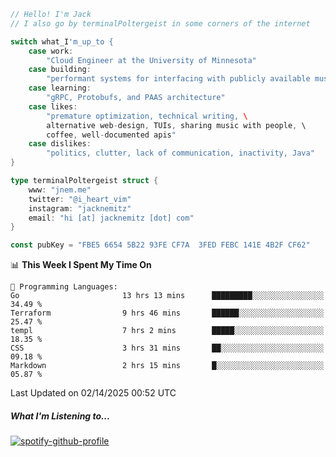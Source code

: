 ```go
// Hello! I'm Jack
// I also go by terminalPoltergeist in some corners of the internet

switch what_I'm_up_to {
    case work:
        "Cloud Engineer at the University of Minnesota"
    case building:
        "performant systems for interfacing with publicly available music datasets"
    case learning:
        "gRPC, Protobufs, and PAAS architecture"
    case likes:
        "premature optimization, technical writing, \
        alternative web-design, TUIs, sharing music with people, \
        coffee, well-documented apis"
    case dislikes:
        "politics, clutter, lack of communication, inactivity, Java"
}

type terminalPoltergeist struct {
    www: "jnem.me"
    twitter: "@i_heart_vim"
    instagram: "jacknemitz"
    email: "hi [at] jacknemitz [dot] com"
}

const pubKey = "FBE5 6654 5B22 93FE CF7A  3FED FEBC 141E 4B2F CF62"
```

<!--START_SECTION:waka-->
📊 **This Week I Spent My Time On** 

```text
💬 Programming Languages: 
Go                       13 hrs 13 mins      █████████░░░░░░░░░░░░░░░░   34.49 % 
Terraform                9 hrs 46 mins       ██████░░░░░░░░░░░░░░░░░░░   25.47 % 
templ                    7 hrs 2 mins        █████░░░░░░░░░░░░░░░░░░░░   18.35 % 
CSS                      3 hrs 31 mins       ██░░░░░░░░░░░░░░░░░░░░░░░   09.18 % 
Markdown                 2 hrs 15 mins       █░░░░░░░░░░░░░░░░░░░░░░░░   05.87 % 
```


 Last Updated on 02/14/2025 00:52 UTC
<!--END_SECTION:waka-->

##### What I'm Listening to...

[![spotify-github-profile](https://jnem.me/listening-item?maxAge=2592000)](https://jnem.me/listening)
